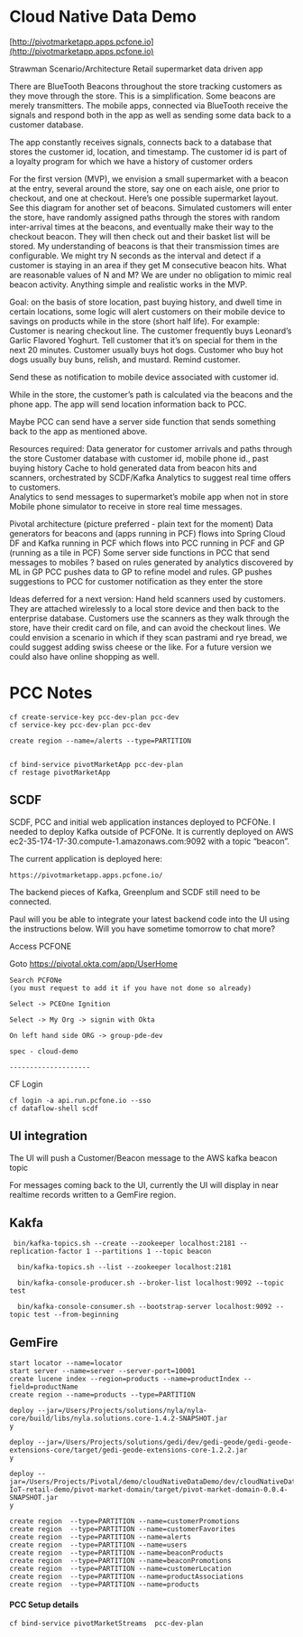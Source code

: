 # Cloud Native Data Demo

[http://pivotmarketapp.apps.pcfone.io](http://pivotmarketapp.apps.pcfone.io)


Strawman Scenario/Architecture
Retail supermarket data driven app

There are BlueTooth Beacons throughout the store tracking customers as they move through the store.   This is a simplification.  Some  beacons are  merely transmitters.  The mobile apps, connected via BlueTooth receive the signals and respond both in the app as well as sending some data back to a customer database.     

The app constantly receives signals, connects back to a database that stores the customer id, location, and timestamp.   The customer id is part of a loyalty program for which we have a history of customer orders 

For the first version (MVP), we envision a small supermarket with a beacon at the entry, several around the store, say one on each aisle, one prior to checkout, and one at checkout.  Here’s one possible supermarket layout.   See this diagram for another set of beacons.   Simulated customers will enter the store, have randomly assigned paths through the stores with random inter-arrival times at the beacons, and eventually make their way to the checkout beacon.  They will then check out and their basket list will be stored.  My understanding of beacons is that their transmission times are configurable.  We might try N  seconds as the interval and detect if a customer is staying in an area if they get M consecutive beacon hits.  What are reasonable values of N and M?  We are under no obligation to mimic real beacon activity.  Anything simple and realistic works in the MVP.

Goal:  on the basis of store location, past buying history, and dwell time in certain locations, some logic will alert customers on their mobile device to savings on products while in the store (short half life).  For example:
Customer is nearing checkout line.  The customer frequently buys Leonard’s Garlic Flavored Yoghurt.  Tell customer that it’s on special for them in the next 20 minutes.
Customer usually buys hot dogs.  Customer who buy hot dogs usually buy buns, relish, and mustard.  Remind customer.  

Send these as notification to mobile device associated with customer id. 

While in the store, the customer’s path is calculated via the beacons and the phone app. The app will send location information back to PCC.  

Maybe PCC can send have a server side function that sends something back to the app as mentioned above.

Resources required:
Data generator for customer arrivals and paths through the store
Customer  database with customer id, mobile phone id., past buying history
Cache to hold generated data from beacon hits and scanners, orchestrated by SCDF/Kafka
Analytics to suggest real time offers to customers.  
Analytics to send messages to supermarket’s mobile app when not in store
Mobile phone simulator to receive in store real time messages.  

Pivotal architecture  (picture preferred - plain text for the moment)
Data generators for beacons and (apps running in PCF)  flows into
Spring Cloud DF and Kafka running in PCF which flows into
PCC running in PCF and GP (running as a tile in PCF)
Some server side functions in PCC that send messages to mobiles ?
based on rules generated by analytics discovered by ML in GP
PCC pushes data to GP to refine model and rules.
GP pushes suggestions to PCC for customer notification as they enter the store

Ideas deferred for a next version:
Hand held scanners used by customers.  They are attached wirelessly to a local store device and then back to the enterprise database.  Customers use the scanners as they walk through the store, have their credit card on file, and can avoid the checkout lines.  We could envision a scenario in which if they scan pastrami and rye bread, we could suggest adding swiss cheese or the like.
For a future version we could also have online shopping as well.


	
	
# PCC Notes
	
	cf create-service-key pcc-dev-plan pcc-dev
	cf service-key pcc-dev-plan pcc-dev
	
	create region --name=/alerts --type=PARTITION
		
		
	cf bind-service pivotMarketApp pcc-dev-plan
	cf restage pivotMarketApp
	
	
	
## SCDF


SCDF, PCC and initial web application instances deployed to PCFONe.
I needed to deploy Kafka outside of PCFONe.
It is currently deployed on AWS ec2-35-174-17-30.compute-1.amazonaws.com:9092
with a topic “beacon”.

The current application is deployed here:
	
	https://pivotmarketapp.apps.pcfone.io/
	
The backend pieces of Kafka, Greenplum and SCDF still need to be connected.

Paul will you be able to integrate your latest backend code into the UI using the instructions below. Will you have sometime tomorrow to chat more?


 Access PCFONE
 
  Goto https://pivotal.okta.com/app/UserHome

	Search PCFONe
	(you must request to add it if you have not done so already)
	
	Select -> PCEOne Ignition
	
	Select -> My Org -> signin with Okta
	
	On left hand side ORG -> group-pde-dev
	
	spec - cloud-demo
	
	--------------------
	

CF Login

	  
	cf login -a api.run.pcfone.io --sso 
	cf dataflow-shell scdf	

## UI integration



The UI will push a Customer/Beacon message to the AWS kafka beacon topic

For messages coming back to the UI, currently the UI will display in near realtime records written to a GemFire region.


## Kakfa

	 bin/kafka-topics.sh --create --zookeeper localhost:2181 --replication-factor 1 --partitions 1 --topic beacon
	 
	  bin/kafka-topics.sh --list --zookeeper localhost:2181
	  
	  bin/kafka-console-producer.sh --broker-list localhost:9092 --topic test
	  
	  bin/kafka-console-consumer.sh --bootstrap-server localhost:9092 --topic test --from-beginning
	  

## GemFire

    start locator --name=locator
    start server --name=server --server-port=10001
    create lucene index --region=products --name=productIndex --field=productName
	create region --name=products --type=PARTITION

	deploy --jar=/Users/Projects/solutions/nyla/nyla-core/build/libs/nyla.solutions.core-1.4.2-SNAPSHOT.jar
	y
	
	deploy --jar=/Users/Projects/solutions/gedi/dev/gedi-geode/gedi-geode-extensions-core/target/gedi-geode-extensions-core-1.2.2.jar
	y
	
	deploy --jar=/Users/Projects/Pivotal/demo/cloudNativeDataDemo/dev/cloudNativeData-IoT-retail-demo/pivot-market-domain/target/pivot-market-domain-0.0.4-SNAPSHOT.jar
	y
	
	create region  --type=PARTITION --name=customerPromotions
	create region  --type=PARTITION --name=customerFavorites
	create region  --type=PARTITION --name=alerts
	create region  --type=PARTITION --name=users
	create region  --type=PARTITION --name=beaconProducts
	create region  --type=PARTITION --name=beaconPromotions 
	create region  --type=PARTITION --name=customerLocation
	create region  --type=PARTITION --name=productAssociations
	create region  --type=PARTITION --name=products
	


#### PCC Setup details

	cf bind-service pivotMarketStreams  pcc-dev-plan
	
	